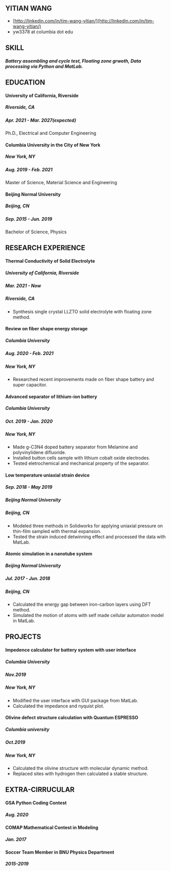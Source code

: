 ## YITIAN WANG
- [http://linkedin.com/in/tim-wang-yitian/](http://linkedin.com/in/tim-wang-yitian/)
- yw3378 at columbia dot edu

## SKILL
##### Battery assembling and cycle test, Floating zone grwoth, Data processing via Python and MatLab.

## EDUCATION
#### University of California, Riverside
##### Riverside, CA 
##### Apr. 2021 - Mar. 2027(expected)
Ph.D., Electrical and Computer Engineering

#### Columbia University in the City of New York
##### New York, NY 
##### Aug. 2019 - Feb. 2021
Master of Science, Material Science and Engineering

#### Beijing Normal University
##### Beijing, CN 
##### Sep. 2015 - Jun. 2019
Bachelor of Science, Physics

## RESEARCH EXPERIENCE

#### Thermal Conductivity of Solid Electrolyte
##### University of California, Riverside
##### Mar. 2021 - Now
##### Riverside, CA
* Synthesis single crystal LLZTO solid electrolyte with floating zone method.

#### Review on fiber shape energy storage
##### Columbia University
##### Aug. 2020 - Feb. 2021
##### New York, NY
* Researched recent improvements made on fiber shape battery and super capacitor.

#### Advanced separator of lithium-ion battery 
##### Columbia University
##### Oct. 2019 - Jan. 2020
##### New York, NY
* Made g-C3N4 doped battery separator from Melamine and polyvinylidene difluoride.
* Installed button cells sample with lithium cobalt oxide electrodes.
* Tested eletrochemical and mechanical property of the separator.

#### Low temperature uniaxial strain device 
##### Sep. 2018 - May 2019
##### Beijing Normal University 
##### Beijing, CN
* Modeled three methods in Solidworks for applying uniaxial pressure on thin-film sampled with thermal expansion.
* Tested the strain induced detwinning effect and processed the data with MatLab.

#### Atomic simulation in a nanotube system 
##### Beijing Normal University 
##### Jul. 2017 - Jun. 2018
##### Beijing, CN
* Calculated the energy gap between iron-carbon layers using DFT method.
* Simulated the motion of atoms with self made cellular automaton model in MatLab.

## PROJECTS

#### Impedence calculator for battery system with user interface 
##### Columbia University
##### Nov.2019
##### New York, NY
* Modified the user interface with GUI package from MatLab.
* Calculated the impedance and nyquist plot.

#### Olivine defect structure calculation with Quantum ESPRESSO 
##### Columbia university
##### Oct.2019
##### New York, NY
* Calculated the olivine structure with molecular dynamic method.
* Replaced sites with hydrogen then calculated a stable structure.

## EXTRA-CIRRUCULAR
#### GSA Python Coding Contest 
##### Aug. 2020
#### COMAP Mathematical Contest in Modeling 
##### Jan. 2017
#### Soccer Team Member in BNU Physics Department
##### 2015-2019


